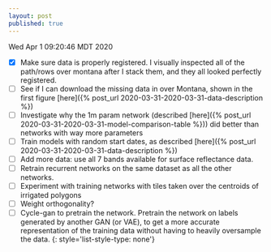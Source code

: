 ```yaml
---
layout: post
published: true
---
```

Wed Apr 1 09:20:46 MDT 2020

- [x] Make sure data is properly registered. I visually inspected all of the path/rows over montana
  after I stack them, and they all looked perfectly registered.
- [ ] See if I can download the missing data in over Montana, shown in the first figure [here]({%
  post_url 2020-03-31-2020-03-31-data-description %})
- [ ] Investigate why the 1m param network (described [here]({% post_url 2020-03-31-2020-03-31-model-comparison-table %})) did better than networks with way more parameters
- [ ] Train models with random start dates, as described [here]({% post_url 2020-03-31-2020-03-31-data-description %})
- [ ] Add more data: use all 7 bands available for surface reflectance data.
- [ ] Retrain recurrent networks on the same dataset as all the other networks.
- [ ] Experiment with training networks with tiles taken over the centroids of irrigated polygons
- [ ] Weight orthogonality?
- [ ] Cycle-gan to pretrain the network. Pretrain the network on labels generated by another GAN (or VAE),
to get a more accurate representation of the training data without having to heavily oversample the
data.
{: style='list-style-type: none'}
